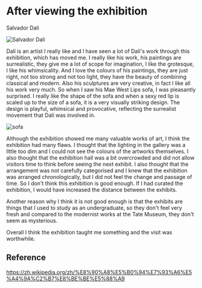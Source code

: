 # After viewing the exhibition

Salvador Dali

![Salvador Dali](https://user-images.githubusercontent.com/118484191/225624835-10d9e5be-1d39-4a4a-b1d8-bb07e0383b35.jpeg)

Dalí is an artist I really like and I have seen a lot of Dalí's work through this exhibition, which has moved me.
I really like his work, his paintings are surrealistic, they give me a lot of scope for imagination, I like the grotesque, I like his whimsicality. And I love the colours of his paintings, they are just right, not too strong and not too light, they have the beauty of combining classical and modern. Also his sculptures are very creative, in fact I like all his work very much.
So when I saw his Mae West Lips sofa, I was pleasantly surprised. I really like the shape of the sofa and when a sexy red lip is scaled up to the size of a sofa, it is a very visually striking design. The design is playful, whimsical and provocative, reflecting the surrealist movement that Dalí was involved in.

![sofa](https://user-images.githubusercontent.com/118484191/225627317-62cefe7c-c750-47d9-95d9-60d2ee209cba.jpg)

Although the exhibition showed me many valuable works of art, I think the exhibition had many flaws. I thought that the lighting in the gallery was a little too dim and I could not see the colours of the artworks themselves. I also thought that the exhibition hall was a bit overcrowded and did not allow visitors time to think before seeing the next exhibit. I also thought that the arrangement was not carefully categorised and I knew that the exhibition was arranged chronologically, but I did not feel the change and passage of time. So I don't think this exhibition is good enough. If I had curated the exhibition, I would have increased the distance between the exhibits.

Another reason why I think it is not good enough is that the exhibits are things that I used to study as an undergraduate, so they don't feel very fresh and compared to the modernist works at the Tate Museum, they don't seem as mysterious.

Overall I think the exhibition taught me something and the visit was worthwhile.
## Reference

https://zh.wikipedia.org/zh/%E8%90%A8%E5%B0%94%E7%93%A6%E5%A4%9A%C2%B7%E8%BE%BE%E5%88%A9
